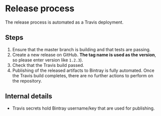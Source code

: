 # Release process

The release process is automated as a Travis deployment. 

## Steps

1. Ensure that the master branch is building and that tests are passing.
1. Create a new release on GitHub. **The tag name is used as the version**, so please enter version like `1.2.3`).
1. Check that the Travis build passed.
1. Publishing of the released artifacts to Bintray is fully automated. Once the Travis build completes, there are no further actions to perform on the repository.

## Internal details

* Travis secrets hold Bintray username/key that are used for publishing.
